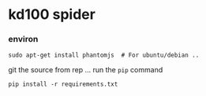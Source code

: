 # kd100 spider

### environ 

```
sudo apt-get install phantomjs	# For ubuntu/debian ..
```
git the source from rep ... run the `pip` command

```
pip install -r requirements.txt
```


